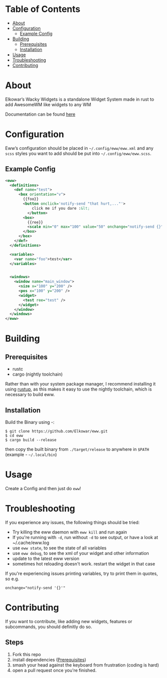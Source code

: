# Table of Contents

-  [About](#org4ab08b6)
-  [Configuration](#org581ca61)
   -  [Example Config](#orgb769597)
-  [Building](#orgbf66ce2)
   -  [Prerequisites](#org727b3da)
   -  [Installation](#orgdd31739)
-  [Usage](#org4a9b3c6)
-  [Troubleshooting](#something)
-  [Contributing](#org12345)

<a id="org4ab08b6"></a>

# About

Elkowar&rsquo;s Wacky Widgets is a standalone Widget System made in rust to add AwesomeWM like widgets to any WM

Documentation can be found [here](https://elkowar.github.io/eww/main)


<a id="org581ca61"></a>

# Configuration

Eww&rsquo;s configuration should be placed in `~/.config/eww/eww.xml` and any `scss` styles you want to add should be put into `~/.config/eww/eww.scss`.

<a id="orgb769597"></a>

## Example Config

```xml
<eww>
  <definitions>
    <def name="test">
      <box orientation="v">
        {{foo}}
        <button onclick='notify-send "that hurt,..."'>
            click me if you dare :&lt;
          </button>
        <box>
          {{ree}}
          <scale min="0" max="100" value="50" onchange="notify-send {}"/>
        </box>
      </box>
    </def>
  </definitions>

  <variables>
    <var name="foo">test</var>
  </variables>


  <windows>
    <window name="main_window">
      <size x="100" y="200" />
      <pos x="100" y="200" />
      <widget>
        <test ree="test" />
      </widget>
    </window>
  </windows>
</eww>
```

<a id="orgbf66ce2"></a>

# Building

<a id="org727b3da"></a>

## Prerequisites

-  rustc
-  cargo (nightly toolchain)

Rather than with your system package manager, I recommend installing it using [rustup](https://rustup.rs/),
as this makes it easy to use the nightly toolchain, which is necessary to build eww.

<a id="orgdd31739"></a>

## Installation

Build the Binary using -:

    $ git clone https://github.com/Elkowar/eww.git
    $ cd eww
    $ cargo build --release

then copy the built binary from `./target/release` to anywhere in `$PATH` (example - `~/.local/bin`)

<a id="org4a9b3c6"></a>

# Usage

Create a Config and then just do `eww`!

<a id="something"></a>

# Troubleshooting

If you experience any issues, the following things should be tried:

- Try killing the eww daemon with `eww kill` and run again
- If you're running with `-d`, run without `-d` to see output, or have a look at ~/.cache/eww.log
- use `eww state`, to see the state of all variables
- use `eww debug`, to see the xml of your widget and other information
- update to the latest eww version
- sometimes hot reloading doesn't work. restart the widget in that case

If you're experiencing issues printing variables, try to print them in quotes, so e.g.
```
onchange="notify-send '{}'"
```

<a id="org12345"></a>

# Contributing

If you want to contribute, like adding new widgets, features or subcommands, you should definitly do so.

## Steps
1. Fork this repo
2. install dependencies ([Prerequisites](#org727b3da))
3. smash your head against the keyboard from frustration (coding is hard)
4. open a pull request once you're finished.
